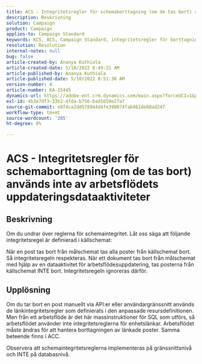 ```yaml
---
title: ACS - Integritetsregler för schemaborttagning (om de tas bort) används inte av arbetsflödets uppdateringsdataaktiviteter
description: Beskrivning
solution: Campaign
product: Campaign
applies-to: Campaign Standard
keywords: KCS, ACS, Campaign Standard, integritetsregler för borttagning, beteende om borttaget, Arbetsflöde, Uppdatera data
resolution: Resolution
internal-notes: null
bug: false
article-created-by: Ananya Kuthiala
article-created-date: 5/10/2022 8:49:21 AM
article-published-by: Ananya Kuthiala
article-published-date: 5/10/2022 8:51:30 AM
version-number: 4
article-number: KA-15445
dynamics-url: https://adobe-ent.crm.dynamics.com/main.aspx?forceUCI=1&pagetype=entityrecord&etn=knowledgearticle&id=01894013-3ed0-ec11-a7b5-0022480a8e40
exl-id: 4b3e7df3-33b2-4fda-b756-bad1659e27a7
source-git-commit: e8f4ca2dd578944d4fe399074fab461de88ad247
workflow-type: tm+mt
source-wordcount: '205'
ht-degree: 0%

---
```


# ACS - Integritetsregler för schemaborttagning (om de tas bort) används inte av arbetsflödets uppdateringsdataaktiviteter

## Beskrivning


Om du undrar över reglerna för schemaintegritet. Låt oss säga att följande integritetsregel är definierad i källschemat:



När en post tas bort från målschemat tas alla poster från källschemat bort. Så integritetsregeln respekteras. När ett dokument tas bort från målschemat med hjälp av en dataaktivitet för arbetsflödesuppdatering, tas posterna från källschemat INTE bort. Integritetsregeln ignoreras därför.


## Upplösning


Om du tar bort en post manuellt via API:er eller användargränssnitt används de länkintegritetsregler som definierats i den anpassade resursdefinitionen. Men från ett arbetsflöde är det här massinstruktioner för SQL som utförs, så arbetsflödet använder inte integritetsreglerna för enhetslänkar. Arbetsflödet måste ändras för att hantera borttagningen av länkade poster. Samma beteende finns i ACC.

Observera att schemaintegritetsreglerna implementeras på gränssnittsnivå och INTE på databasnivå.
